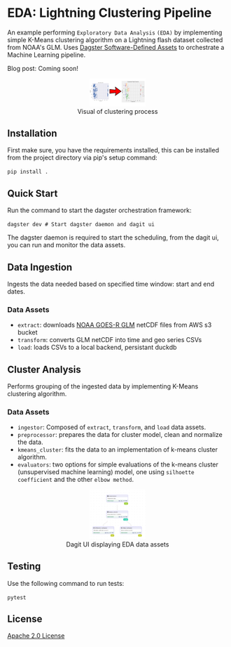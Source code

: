 # EDA: Lightning Clustering Pipeline

An example performing `Exploratory Data Analysis` `(EDA)` by implementing simple K-Means clustering algorithm on a Lightning flash dataset collected from NOAA's GLM.
Uses [Dagster Software-Defined Assets](https://docs.dagster.io/concepts/assets/software-defined-assets) to orchestrate a Machine Learning pipeline.

Blog post: Coming soon!

<figure align="center">
<img width="30%" src="screenshot/cluster_process.png">
<figcaption>Visual of clustering process</figcaption>
</figure>


## Installation

First make sure, you have the requirements installed, this can be installed from the project directory via pip's setup command:

`pip install .`

## Quick Start

Run the command to start the dagster orchestration framework: 

`dagster dev # Start dagster daemon and dagit ui`

The dagster daemon is required to start the scheduling, from the dagit ui, you can run and monitor the data assets.

## Data Ingestion

Ingests the data needed based on specified time window: start and end dates.

### Data Assets

+ `extract`: downloads [NOAA GOES-R GLM](https://www.goes-r.gov/spacesegment/glm.html) netCDF files from AWS s3 bucket
+ `transform`: converts GLM netCDF into time and geo series CSVs 
+ `load`: loads CSVs to a local backend, persistant duckdb

## Cluster Analysis

Performs grouping of the ingested data by implementing K-Means clustering algorithm.

### Data Assets

+ `ingestor`: Composed of `extract`, `transform`, and `load` data assets.
+ `preprocessor`: prepares the data for cluster model, clean and normalize the data.
+ `kmeans_cluster`: fits the data to an implementation of k-means cluster algorithm.
+ `evaluators`: two options for simple evaluations of the k-means cluster (unsupervised machine learning) model, one using `silhoette coefficient` and the other `elbow method`.

<figure align="center">
<img width="30%" src="screenshot/pipeline/eda_sda_pipe.png">
<figcaption>Dagit UI displaying EDA data assets</figcaption>
</figure>

## Testing

Use the following command to run tests:

`pytest`

## License

[Apache 2.0 License](LICENSE)